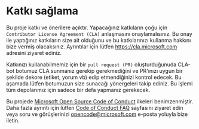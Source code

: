 # Katkı sağlama

Bu proje katkı ve önerilere açıktır. Yapacağınız katkıların çoğu için `Contributor License Agreement (CLA)`
anlaşmasını onaylamalısınız. Bu onay ile yaptığınız katkıların size ait olduğunu ve bu katkılarınızı
kullanma hakkını bize vermiş olacaksınız. Ayrıntılar için lütfen https://cla.microsoft.com adresini ziyaret ediniz.

Katkınızı kullanabilmemiz için bir `pull request (PR)` oluşturduğunuda CLA-bot botumuz CLA sunmanız gerekip gerekmediğini
ve PR'ınızı uygun bir şekilde dekore (etiket, yorum vb) edip etmendiğinizi kontrol edecek. Bu aşamada lütfen botumuzun
size sunacağı yönergeleri takip ediniz. Bu işlemi tüm depolarımız için sadece bir defa yapmanız gerekecek.

Bu projede [Microsoft Open Source Code of Conduct](https://opensource.microsoft.com/codeofconduct/) ilkeleri benimzenmiştir.
Daha fazla ayrıntı için lütfen [Code of Conduct FAQ](https://opensource.microsoft.com/codeofconduct/faq/) sayfasını ziyaret edin
veya soru ve görüşlerinizi [opencode@microsoft.com](mailto:opencode@microsoft.com) e-posta yoluyla bize iletin.

